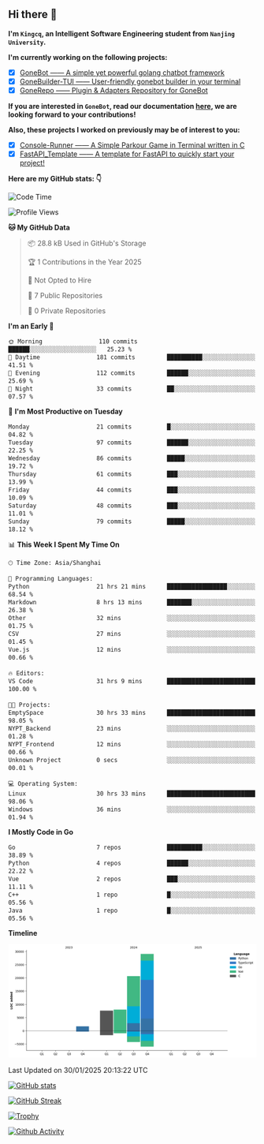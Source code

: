 ## Hi there 👋

**I'm `Kingcq`, an Intelligent Software Engineering student from `Nanjing University`.**

**I'm currently working on the following projects:**

- [x] [GoneBot —— A simple yet powerful golang chatbot framework](https://github.com/gonebot-dev/gonebot)
- [x] [GoneBuilder-TUI —— User-friendly gonebot builder in your terminal](https://github.com/gonebot-dev/gonebuilder-tui)
- [x] [GoneRepo —— Plugin & Adapters Repository for GoneBot](https://github.com/gonebot-dev/gonerepo)

**If you are interested in `GoneBot`, read our documentation [here](https://gonebot-dev.github.io/), we are looking forward to your contributions!**

**Also, these projects I worked on previously may be of interest to you:**

- [x] [Console-Runner —— A Simple Parkour Game in Terminal written in C](https://github.com/Kingcxp/Console-Runners)
- [x] [FastAPI_Template —— A template for FastAPI to quickly start your project!](https://github.com/Kingcxp/FastAPI_Template)

**Here are my GitHub stats: 👇**
<!--START_SECTION:waka-->
![Code Time](http://img.shields.io/badge/Code%20Time-1%2C448%20hrs%2015%20mins-blue)

![Profile Views](http://img.shields.io/badge/Profile%20Views-2-blue)

**🐱 My GitHub Data** 

> 📦 28.8 kB Used in GitHub's Storage 
 > 
> 🏆 1 Contributions in the Year 2025
 > 
> 🚫 Not Opted to Hire
 > 
> 📜 7 Public Repositories 
 > 
> 🔑 0 Private Repositories 
 > 
**I'm an Early 🐤** 

```text
🌞 Morning                110 commits         ██████░░░░░░░░░░░░░░░░░░░   25.23 % 
🌆 Daytime                181 commits         ██████████░░░░░░░░░░░░░░░   41.51 % 
🌃 Evening                112 commits         ██████░░░░░░░░░░░░░░░░░░░   25.69 % 
🌙 Night                  33 commits          ██░░░░░░░░░░░░░░░░░░░░░░░   07.57 % 
```
📅 **I'm Most Productive on Tuesday** 

```text
Monday                   21 commits          █░░░░░░░░░░░░░░░░░░░░░░░░   04.82 % 
Tuesday                  97 commits          ██████░░░░░░░░░░░░░░░░░░░   22.25 % 
Wednesday                86 commits          █████░░░░░░░░░░░░░░░░░░░░   19.72 % 
Thursday                 61 commits          ███░░░░░░░░░░░░░░░░░░░░░░   13.99 % 
Friday                   44 commits          ███░░░░░░░░░░░░░░░░░░░░░░   10.09 % 
Saturday                 48 commits          ███░░░░░░░░░░░░░░░░░░░░░░   11.01 % 
Sunday                   79 commits          █████░░░░░░░░░░░░░░░░░░░░   18.12 % 
```


📊 **This Week I Spent My Time On** 

```text
🕑︎ Time Zone: Asia/Shanghai

💬 Programming Languages: 
Python                   21 hrs 21 mins      █████████████████░░░░░░░░   68.54 % 
Markdown                 8 hrs 13 mins       ███████░░░░░░░░░░░░░░░░░░   26.38 % 
Other                    32 mins             ░░░░░░░░░░░░░░░░░░░░░░░░░   01.75 % 
CSV                      27 mins             ░░░░░░░░░░░░░░░░░░░░░░░░░   01.45 % 
Vue.js                   12 mins             ░░░░░░░░░░░░░░░░░░░░░░░░░   00.66 % 

🔥 Editors: 
VS Code                  31 hrs 9 mins       █████████████████████████   100.00 % 

🐱‍💻 Projects: 
EmptySpace               30 hrs 33 mins      █████████████████████████   98.05 % 
NYPT_Backend             23 mins             ░░░░░░░░░░░░░░░░░░░░░░░░░   01.28 % 
NYPT_Frontend            12 mins             ░░░░░░░░░░░░░░░░░░░░░░░░░   00.66 % 
Unknown Project          0 secs              ░░░░░░░░░░░░░░░░░░░░░░░░░   00.01 % 

💻 Operating System: 
Linux                    30 hrs 33 mins      █████████████████████████   98.06 % 
Windows                  36 mins             ░░░░░░░░░░░░░░░░░░░░░░░░░   01.94 % 
```

**I Mostly Code in Go** 

```text
Go                       7 repos             ██████████░░░░░░░░░░░░░░░   38.89 % 
Python                   4 repos             ██████░░░░░░░░░░░░░░░░░░░   22.22 % 
Vue                      2 repos             ███░░░░░░░░░░░░░░░░░░░░░░   11.11 % 
C++                      1 repo              █░░░░░░░░░░░░░░░░░░░░░░░░   05.56 % 
Java                     1 repo              █░░░░░░░░░░░░░░░░░░░░░░░░   05.56 % 
```



**Timeline**

![Lines of Code chart](https://raw.githubusercontent.com/Kingcxp/Kingcxp/main/assets/bar_graph.png)


 Last Updated on 30/01/2025 20:13:22 UTC
<!--END_SECTION:waka-->

[![GitHub stats](https://github-readme-stats.vercel.app/api?username=Kingcxp&show_icons=true&count_private=true&theme=aura&hide_border=true&icon_color=FF4500&text_color=76EE00)](https://github.com/anuraghazra/github-readme-stats)    

[![GitHub Streak](https://github-readme-streak-stats.herokuapp.com/?user=Kingcxp&hide_border=true&theme=catppuccin-macchiato)](https://git.io/streak-stats)

[![Trophy](https://github-profile-trophy.vercel.app/?username=Kingcxp&theme=dracula)](https://github.com/ryo-ma/github-profile-trophy)

[![Github Activity](https://github-readme-activity-graph.vercel.app/graph?username=Kingcxp&theme=tokyo-night&hide_border=true)](https://github.com/ashutosh00710/github-readme-activity-graph)